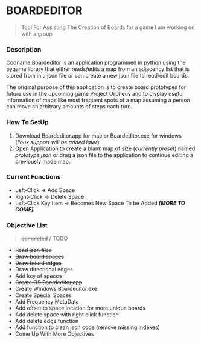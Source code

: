 # BOARDEDITOR
> Tool For Assisting The Creation of Boards for a game I am working on with a group

### Description

Codname Boardeditor is an application programmed in python using the pygame library that either reads/edits a map from an adjacency list that is stored from in a json file or can create a new json file to read/edit boards.

The original purpose of this application is to create board prototypes for future use in the upcoming game Project Orpheus and to display useful information of maps like most frequent spots of a map assuming a person can move an arbitrary amounts of steps each turn.

### How To SetUp

1. Download Boardeditor.app for mac or Boardeditor.exe for windows (*linux support will be added later*)
2. Open Application to create a blank map of size (*currently preset*) named *prototype.json* or drag a json file to the application to continue editing a previously made map.

### Current Functions

- Left-Click -> Add Space
- Right-Click -> Delete Space
- Left-Click Key Item -> Becomes New Space To be Added
***[MORE TO COME]***


### Objective List
> ~~completed~~ / TODO

+ ~~Read json files~~
+ ~~Draw board spaces~~
+ ~~Draw board edges~~
+ Draw directional edges
+ ~~Add key of spaces~~
+ ~~Create OS Boardeditor.app~~
+ Create Windows Boardeditor.exe
+ Create Special Spaces
+ Add Frequency MetaData
+ Add offset to space location for more unique boards
+ ~~Add delete space with right click function~~
+ Add delete edge function
+ Add function to clean json code (remove missing indexes)
+ Come Up With More Objectives
